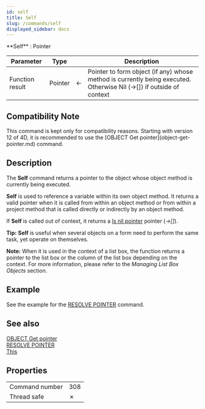 ```yaml
---
id: self
title: Self
slug: /commands/self
displayed_sidebar: docs
---
```


<!--REF #_command_.Self.Syntax-->**Self**  : Pointer<!-- END REF-->
<!--REF #_command_.Self.Params-->
| Parameter | Type |  | Description |
| --- | --- | --- | --- |
| Function result | Pointer | &#8592; | Pointer to form object (if any) whose method is currently being executed. Otherwise Nil (->[]) if outside of context |

<!-- END REF-->

## Compatibility Note 

<!--REF #_command_.Self.Summary-->This command is kept only for compatibility reasons.<!-- END REF--> Starting with version 12 of 4D, it is recommended to use the [OBJECT Get pointer](object-get-pointer.md) command.

## Description 

The **Self**  command returns a pointer to the object whose object method is currently being executed. 

**Self** is used to reference a variable within its own object method. It returns a valid pointer when it is called from within an object method or from within a project method that is called directly or indirectly by an object method. 

If **Self** is called out of context, it returns a [Is nil pointer](is-nil-pointer.md) pointer (*\->\[\]*).

**Tip:** **Self** is useful when several objects on a form need to perform the same task, yet operate on themselves.

**Note:** When it is used in the context of a list box, the function returns a pointer to the list box or the column of the list box depending on the context. For more information, please refer to the *Managing List Box Objects* section.

## Example 

See the example for the [RESOLVE POINTER](resolve-pointer.md) command.

## See also 

[OBJECT Get pointer](object-get-pointer.md)  
[RESOLVE POINTER](resolve-pointer.md)  
[This](../commands/this.md)  

## Properties

|  |  |
| --- | --- |
| Command number | 308 |
| Thread safe | &cross; |



